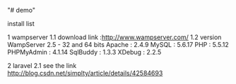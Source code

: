"# demo" 

install list

1 wampserver 
 1.1 download link :http://www.wampserver.com/
 1.2 version WampServer 2.5 - 32 and 64 bits
             Apache     : 2.4.9
             MySQL      : 5.6.17
             PHP        : 5.5.12
             PHPMyAdmin : 4.1.14
             SqlBuddy   : 1.3.3
             XDebug     : 2.2.5
             
2 laravel 
 2.1 see the link http://blog.csdn.net/simplty/article/details/42584693
